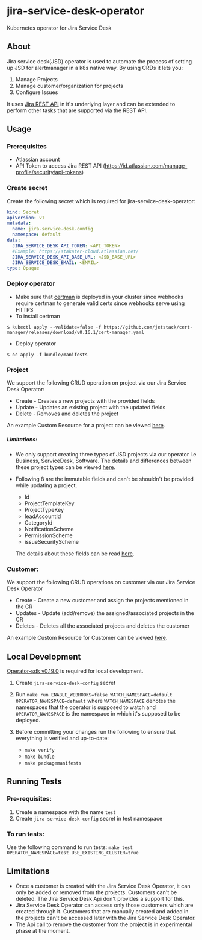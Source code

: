# jira-service-desk-operator
Kubernetes operator for Jira Service Desk

## About

Jira service desk(JSD) operator is used to automate the process of setting up JSD for alertmanager in a k8s native way. By using CRDs it lets you:

1. Manage Projects
2. Manage customer/organization for projects
3. Configure Issues

It uses [Jira REST API](https://developer.atlassian.com/cloud/jira/platform/rest/v3/intro/) in it's underlying layer and can be extended to perform other tasks that are supported via the REST API.

## Usage

### Prerequisites

- Atlassian account
- API Token to access Jira REST API (https://id.atlassian.com/manage-profile/security/api-tokens)

### Create secret

Create the following secret which is required for jira-service-desk-operator:

```yaml
kind: Secret
apiVersion: v1
metadata:
  name: jira-service-desk-config
  namespace: default
data:
  JIRA_SERVICE_DESK_API_TOKEN: <API_TOKEN>
  #Example: https://stakater-cloud.atlassian.net/
  JIRA_SERVICE_DESK_API_BASE_URL: <JSD_BASE_URL>
  JIRA_SERVICE_DESK_EMAIL: <EMAIL>
type: Opaque
```

### Deploy operator

- Make sure that [certman](https://cert-manager.io/) is deployed in your cluster since webhooks require certman to generate valid certs since webhooks serve using HTTPS
- To install certman
```terminal
$ kubectl apply --validate=false -f https://github.com/jetstack/cert-manager/releases/download/v0.16.1/cert-manager.yaml
```
- Deploy operator
```terminal
$ oc apply -f bundle/manifests
```

### Project
We support the following CRUD operation on project via our Jira Service Desk Operator:
* Create - Creates a new projects with the provided fields
* Update - Updates an existing project with the updated fields
* Delete - Removes and deletes the project 

An example Custom Resource for a project can be viewed [here](https://github.com/stakater/jira-service-desk-operator/tree/master/examples/project).

##### Limitations:
* We only support creating three types of JSD projects via our operator i.e Business, ServiceDesk, Software. The details and differences between these project types can be viewed [here](https://confluence.atlassian.com/adminjiraserver/jira-applications-and-project-types-overview-938846805.html).
* Following 8 are the immutable fields and can't be shouldn't be provided while updating a project. 
    * Id
    * ProjectTemplateKey
    * ProjectTypeKey
    * leadAccountId 
    * CategoryId 
    * NotificationScheme
    * PermissionScheme 
    * issueSecurityScheme 

    The details about these fields can be read [here](https://developer.atlassian.com/cloud/jira/platform/rest/v3/api-group-projects/#api-rest-api-3-project-post).


### Customer:
We support the following CRUD operations on customer via our Jira Service Desk Operator
* Create - Create a new customer and assign the projects mentioned in the CR
* Updates - Update (add/remove) the assigned/associated projects in the CR
* Deletes - Deletes all the associated projects and deletes the customer

An example Custom Resource for Customer can be viewed [here](https://github.com/stakater/jira-service-desk-operator/blob/handle-customers/examples/customer/customer.yaml).

## Local Development

[Operator-sdk v0.19.0](https://github.com/operator-framework/operator-sdk/releases/tag/v0.19.0) is required for local development.

1. Create `jira-service-desk-config` secret
2. Run `make run ENABLE_WEBHOOKS=false WATCH_NAMESPACE=default OPERATOR_NAMESPACE=default` where `WATCH_NAMESPACE` denotes the namespaces that the operator is supposed to watch and `OPERATOR_NAMESPACE` is the namespace in which it's supposed to be deployed.

3. Before committing your changes run the following to ensure that everything is verified and up-to-date:
   - `make verify`
   - `make bundle`
   - `make packagemanifests`
   
## Running Tests

### Pre-requisites:
1. Create a namespace with the name `test`
2. Create `jira-service-desk-config` secret in test namespace

### To run tests:
Use the following command to run tests:
`make test OPERATOR_NAMESPACE=test USE_EXISTING_CLUSTER=true`

## Limitations
- Once a customer is created with the Jira Service Desk Operator, it can only be added or removed from the projects. Customers can't be deleted. The Jira Service Desk Api don't provides a support for this.
- Jira Service Desk Operator can access only those customers which are created through it. Customers that are manually created and added in the projects can't be accessed later with the Jira Service Desk Operator.
- The Api call to remove the customer from the project is in experimental phase at the moment.

